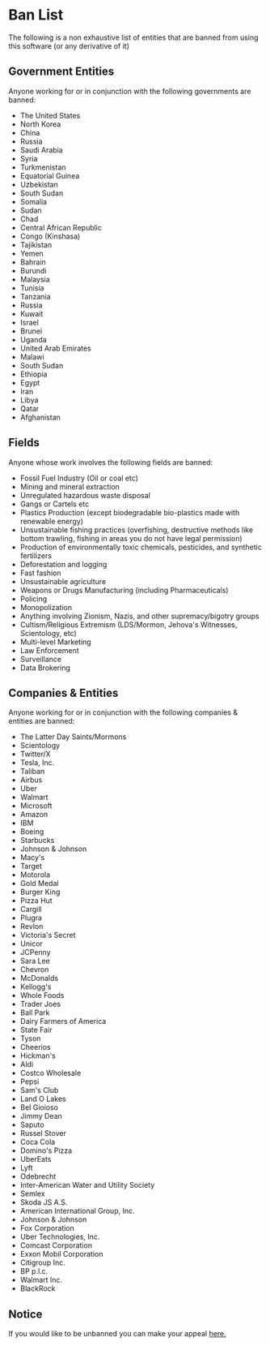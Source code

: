 # Ban List
The following is a non exhaustive list of entities that are banned from using this software (or any derivative of it)

## Government Entities
Anyone working for or in conjunction with the following governments are banned:
- The United States
- North Korea
- China
- Russia
- Saudi Arabia
- Syria
- Turkmenistan
- Equatorial Guinea
- Uzbekistan
- South Sudan
- Somalia
- Sudan
- Chad
- Central African Republic
- Congo (Kinshasa)
- Tajikistan
- Yemen
- Bahrain
- Burundi
- Malaysia
- Tunisia
- Tanzania
- Russia
- Kuwait
- Israel
- Brunei
- Uganda
- United Arab Emirates
- Malawi
- South Sudan
- Ethiopia
- Egypt
- Iran
- Libya
- Qatar
- Afghanistan

## Fields
Anyone whose work involves the following fields are banned:
- Fossil Fuel Industry (Oil or coal etc)
- Mining and mineral extraction
- Unregulated hazardous waste disposal
- Gangs or Cartels etc
- Plastics Production (except biodegradable bio-plastics made with renewable energy)
- Unsustainable fishing practices (overfishing, destructive methods like bottom trawling, fishing in areas you do not have legal permission)
- Production of environmentally toxic chemicals, pesticides, and synthetic fertilizers
- Deforestation and logging
- Fast fashion
- Unsustainable agriculture
- Weapons or Drugs Manufacturing (including Pharmaceuticals)
- Policing
- Monopolization
- Anything involving Zionism, Nazis, and other supremacy/bigotry groups
- Cultism/Religious Extremism (LDS/Mormon, Jehova's Witnesses, Scientology, etc)
- Multi-level Marketing
- Law Enforcement
- Surveillance
- Data Brokering

## Companies & Entities
Anyone working for or in conjunction with the following companies & entities are banned:
- The Latter Day Saints/Mormons
- Scientology
- Twitter/X
- Tesla, Inc.
- Taliban
- Airbus
- Uber
- Walmart
- Microsoft
- Amazon
- IBM
- Boeing
- Starbucks
- Johnson & Johnson
- Macy's
- Target
- Motorola
- Gold Medal
- Burger King
- Pizza Hut
- Cargill
- Plugra
- Revlon
- Victoria's Secret
- Unicor
- JCPenny
- Sara Lee
- Chevron
- McDonalds
- Kellogg's
- Whole Foods
- Trader Joes
- Ball Park
- Dairy Farmers of America
- State Fair
- Tyson
- Cheerios
- Hickman's
- Aldi
- Costco Wholesale
- Pepsi
- Sam's Club
- Land O Lakes
- Bel Gioioso
- Jimmy Dean
- Saputo
- Russel Stover
- Coca Cola
- Domino's Pizza
- UberEats
- Lyft
- Odebrecht
- Inter-American Water and Utility Society
- Semlex
- Skoda JS A.S.
- American International Group, Inc.
- Johnson & Johnson
- Fox Corporation
- Uber Technologies, Inc.
- Comcast Corporation
- Exxon Mobil Corporation
- Citigroup Inc.
- BP p.l.c.
- Walmart Inc.
- BlackRock

## Notice
If you would like to be unbanned you can make your appeal [here.](https://github.com/L1lith/ESMIT/issues/new?assignees=&labels=&projects=&template=ban-appeal.md&title=Ban+Appeal+for+%5BName%5D)
